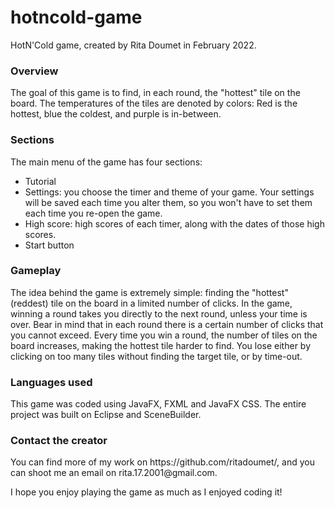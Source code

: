 # hotncold-game

HotN'Cold game, created by Rita Doumet in February 2022.

<h3>Overview</h3>
The goal of this game is to find, in each round, the "hottest" tile on the board. The temperatures of the tiles are denoted by colors:
Red is the hottest, blue the coldest, and purple is in-between.

<h3>Sections</h3>
The main menu of the game has four sections:
<ul>
  <li> Tutorial </li>
  <li> Settings: you choose the timer and theme of your game. Your settings will be saved each time you alter them, so you won't have to set them each time you re-open the game. </li>
  <li> High score: high scores of each timer, along with the dates of those high scores. </li>
  <li> Start button </li>
</ul>
<h3>Gameplay</h3>
The idea behind the game is extremely simple: finding the "hottest" (reddest) tile on the board in a limited number of clicks. 
In the game, winning a round takes you directly to the next round, unless your time is over.
Bear in mind that in each round there is a certain number of clicks that you cannot exceed. 
Every time you win a round, the number of tiles on the board increases, making the hottest tile harder to find. 
You lose either by clicking on too many tiles without finding the target tile, or by time-out.

<h3>Languages used</h3>
This game was coded using JavaFX, FXML and JavaFX CSS. The entire project was built on Eclipse and SceneBuilder. 

<h3>Contact the creator</h3>
You can find more of my work on https://github.com/ritadoumet/, and you can shoot me an email on rita.17.2001@gmail.com.

I hope you enjoy playing the game as much as I enjoyed coding it!
